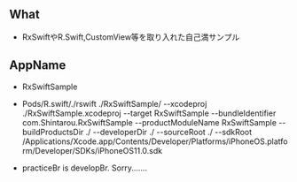 ## What
- RxSwiftやR.Swift,CustomView等を取り入れた自己満サンプル

## AppName
- RxSwiftSample

- Pods/R.swift/./rswift ./RxSwiftSample/ --xcodeproj ./RxSwiftSample.xcodeproj --target RxSwiftSample --bundleIdentifier com.Shintarou.RxSwiftSample --productModuleName RxSwiftSample --buildProductsDir ./ --developerDir ./ --sourceRoot ./ --sdkRoot /Applications/Xcode.app/Contents/Developer/Platforms/iPhoneOS.platform/Developer/SDKs/iPhoneOS11.0.sdk

- practiceBr is developBr. Sorry.......
